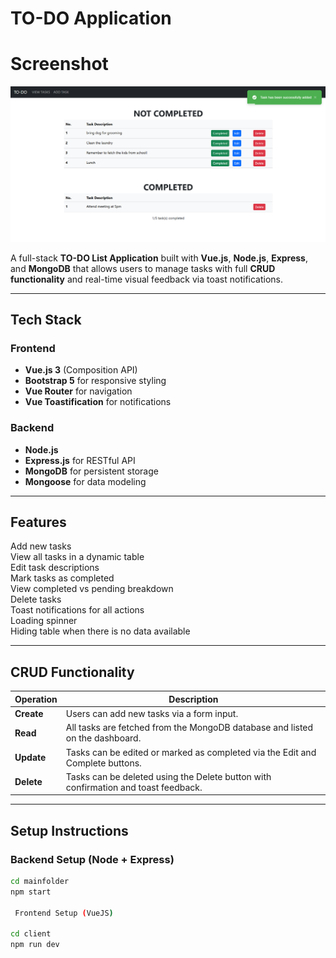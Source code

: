 # TO-DO Application

# Screenshot
![Desktop Screenshot](desktop_view.png)

A full-stack **TO-DO List Application** built with **Vue.js**, **Node.js**, **Express**, and **MongoDB** that allows users to manage tasks with full **CRUD functionality** and real-time visual feedback via toast notifications.

---

## Tech Stack

### Frontend
- **Vue.js 3** (Composition API)
- **Bootstrap 5** for responsive styling
- **Vue Router** for navigation
- **Vue Toastification** for notifications

### Backend
- **Node.js**
- **Express.js** for RESTful API
- **MongoDB** for persistent storage
- **Mongoose** for data modeling

---

## Features

 Add new tasks  
 View all tasks in a dynamic table  
 Edit task descriptions  
 Mark tasks as completed  
 View completed vs pending breakdown  
 Delete tasks  
 Toast notifications for all actions  
 Loading spinner  
 Hiding table when there is no data available 

---

## CRUD Functionality

| Operation | Description |
|-----------|-------------|
| **Create** | Users can add new tasks via a form input. |
| **Read**   | All tasks are fetched from the MongoDB database and listed on the dashboard. |
| **Update** | Tasks can be edited or marked as completed via the Edit and Complete buttons. |
| **Delete** | Tasks can be deleted using the Delete button with confirmation and toast feedback. |

---

## Setup Instructions

### Backend Setup (Node + Express)

```bash
cd mainfolder
npm start

 Frontend Setup (VueJS)

cd client
npm run dev
